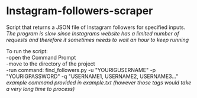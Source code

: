 # Instagram-followers-scraper
Script that returns a JSON file of Instagram followers for specified inputs.  
*The program is slow since Instagrams website has a limited number of requests and therefore it sometimes needs to wait an hour to keep running*  

To run the script:   
-open the Command Prompt  
-move to the directory of the project  
-run command: find_followers.py -u "YOURIGUSERNAME" -p "YOURIGPASSWORD" -q "USERNAME1, USERNAME2, USERNAME3..."  
*example command provided in example.txt (however those tags would take a very long time to process)*
